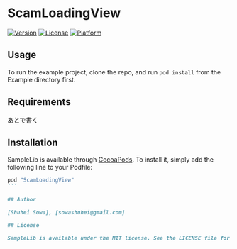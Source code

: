 # ScamLoadingView

[![Version](https://img.shields.io/cocoapods/v/ScamLoadingView.svg?style=flat)](http://cocoapods.org/pods/ScamLoadingView)
[![License](https://img.shields.io/cocoapods/l/ScamLoadingView.svg?style=flat)](http://cocoapods.org/pods/ScamLoadingView)
[![Platform](https://img.shields.io/cocoapods/p/ScamLoadingView.svg?style=flat)](http://cocoapods.org/pods/ScamLoadingView)

## Usage

To run the example project, clone the repo, and run `pod install` from the Example directory first.

## Requirements
あとで書く

## Installation

SampleLib is available through [CocoaPods](http://cocoapods.org). To install
it, simply add the following line to your Podfile:

```ruby
pod "ScamLoadingView"
```　

## Author

[Shuhei Sowa], [sowashuhei@gmail.com]

## License

SampleLib is available under the MIT license. See the LICENSE file for more info.